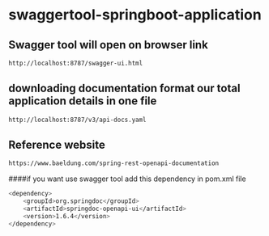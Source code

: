 # swaggertool-springboot-application

Swagger tool will open on browser link
--------------------------------------
```bash
http://localhost:8787/swagger-ui.html
```
downloading documentation format our total application details in one file
-------------------------------------------------------------------------
```bash
http://localhost:8787/v3/api-docs.yaml
```

Reference website 
------------------
```bash
https://www.baeldung.com/spring-rest-openapi-documentation
```

####if you want use swagger tool add this dependency in pom.xml file
```bash
<dependency>
    <groupId>org.springdoc</groupId>
    <artifactId>springdoc-openapi-ui</artifactId>
    <version>1.6.4</version>
</dependency>
```

